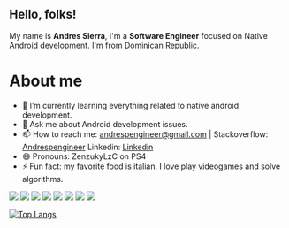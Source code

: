 

<!--
**andrespengineer/andrespengineer** is a ✨ _special_ ✨ repository because its `README.md` (this file) appears on your GitHub profile. -->
## Hello, folks! 

My name is <b>Andres Sierra</b>, I'm a <b>Software Engineer</b> focused on Native Android development. I'm from Dominican Republic.

# About me

- 🌱 I’m currently learning everything related to native android development.
- 💬 Ask me about Android development issues. 
- 📫 How to reach me: andrespengineer@gmail.com | Stackoverflow: [Andrespengineer](https://es.stackoverflow.com/users/38154/andrespengineer) Linkedin: [Linkedin](https://www.linkedin.com/in/andrespengineer)
- 😄 Pronouns: ZenzukyLzC on PS4
- ⚡ Fun fact: my favorite food is italian. I love play videogames and solve algorithms.

![](https://img.shields.io/badge/Code-Kotlin-informational?style=flat&logo=Kotlin&logoColor=white&color=033963)
![](https://img.shields.io/badge/Code-Java-informational?style=flat&logo=Java&logoColor=white&color=033963)
![](https://img.shields.io/badge/Code-CSharp-informational?style=flat&logo=csharp&logoColor=white&color=033963)
![](https://img.shields.io/badge/Code-Python-informational?style=flat&logo=Python&logoColor=white&color=033963)
![](https://img.shields.io/badge/Code-C++-informational?style=flat&logo=cplusplus&logoColor=white&color=033963)
![](https://img.shields.io/badge/Code-GoLang-informational?style=flat&logo=Go&logoColor=white&color=033963)
![](https://img.shields.io/badge/Code-Dart-informational?style=flat&logo=Dart&logoColor=white&color=033963)
![](https://img.shields.io/badge/Code-C-informational?style=flat&logo=Dart&logoColor=white&color=033963)





[![Top Langs](https://github-readme-stats.vercel.app/api/top-langs/?username=andrespengineer)](https://github.com/anuraghazra/github-readme-stats)


